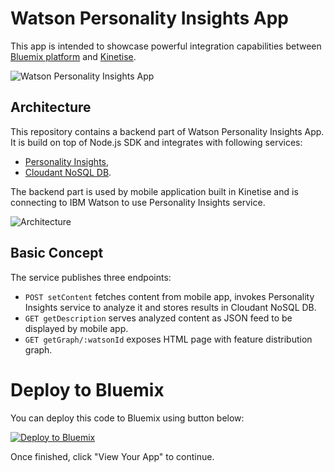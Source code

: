 # Watson Personality Insights App

This app is intended to showcase powerful integration capabilities between [Bluemix platform](https://bluemix.net) and [Kinetise](https://kinetise.com). 

![Watson Personality Insights App](http://assets.kinetise.com/kinetise_pi.gif "Bluemix Kinetise Personality Insights App")

## Architecture

This repository contains a backend part of Watson Personality Insights App. It is build on top of Node.js SDK and integrates with following services:

* [Personality Insights](http://www.ibm.com/smarterplanet/us/en/ibmwatson/developercloud/personality-insights.html),
* [Cloudant NoSQL DB](https://cloudant.com/getting-started-with-cloudant-ibm-bluemix/).

The backend part is used by mobile application built in Kinetise and is connecting to IBM Watson to use Personality Insights service.

![Architecture](http://assets.kinetise.com/kinetise_pi_arch.png "Architecture")

## Basic Concept

The service publishes three endpoints:

* `POST setContent` fetches content from mobile app, invokes Personality Insights service to analyze it and stores results in Cloudant NoSQL DB.
* `GET getDescription` serves analyzed content as JSON feed to be displayed by mobile app. 
* `GET getGraph/:watsonId` exposes HTML page with feature distribution graph.

# Deploy to Bluemix

You can deploy this code to Bluemix using button below:

[![Deploy to Bluemix](https://bluemix.net/deploy/button.png)](https://bluemix.net/deploy?repository=https://github.com/Kinetise/kinetise-bluemix-insights)

Once finished, click "View Your App" to continue.